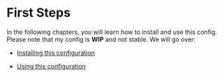# First Steps

In the following chapters, you will learn how to install and use this config. Please note that my config is **WIP** and not stable. We will go over:

- [Installing this configuration](./installation.md)

- [Using this configuration](./usage.md)